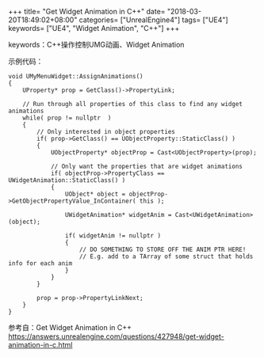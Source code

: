 +++
title= "Get Widget Animation in C++"
date= "2018-03-20T18:49:02+08:00"
categories= ["UnrealEngine4"]
tags= ["UE4"]
keywords= ["UE4", "Widget Animation", "C++"]
+++

keywords：C++操作控制UMG动画、Widget Animation

示例代码：

    void UMyMenuWidget::AssignAnimations()
    {
        UProperty* prop = GetClass()->PropertyLink;

        // Run through all properties of this class to find any widget animations
        while( prop != nullptr  )
        {
            // Only interested in object properties
            if( prop->GetClass() == UObjectProperty::StaticClass() )
            {
                UObjectProperty* objectProp = Cast<UObjectProperty>(prop);

                // Only want the properties that are widget animations
                if( objectProp->PropertyClass == UWidgetAnimation::StaticClass() )
                {
                    UObject* object = objectProp->GetObjectPropertyValue_InContainer( this );

                    UWidgetAnimation* widgetAnim = Cast<UWidgetAnimation>(object);

                    if( widgetAnim != nullptr )
                    {
                        // DO SOMETHING TO STORE OFF THE ANIM PTR HERE!
                        // E.g. add to a TArray of some struct that holds info for each anim
                    }
                }
            }

            prop = prop->PropertyLinkNext;
        }
    }
    
参考自：Get Widget Animation in C++  
https://answers.unrealengine.com/questions/427948/get-widget-animation-in-c.html